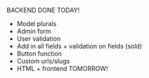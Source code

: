 BACKEND DONE TODAY!
* Model plurals
* Admin form
* User validation
* Add in all fields + validation on fields (sold)
* Button function
* Custom urls/slugs
* HTML + frontend TOMORROW!